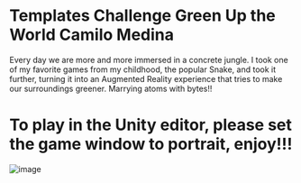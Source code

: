 # Templates Challenge Green Up the World Camilo Medina

Every day we are more and more immersed in a concrete jungle. I took one of my favorite games from my childhood, the popular Snake, and took it further, turning it into an Augmented Reality experience that tries to make our surroundings greener. 
Marrying atoms with bytes!!

# To play in the Unity editor, please set the game window to portrait, enjoy!!!
![image](https://user-images.githubusercontent.com/93027900/178163117-01ad1cd0-416e-42da-b9d7-b04895558c15.png)
